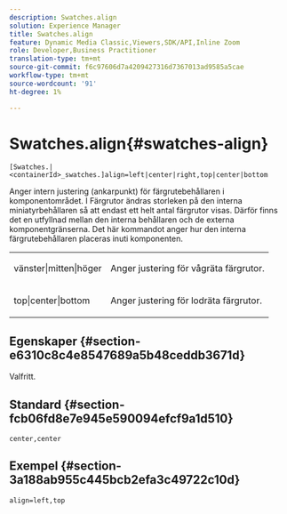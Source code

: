 ```yaml
---
description: Swatches.align
solution: Experience Manager
title: Swatches.align
feature: Dynamic Media Classic,Viewers,SDK/API,Inline Zoom
role: Developer,Business Practitioner
translation-type: tm+mt
source-git-commit: f6c97606d7a4209427316d7367013ad9585a5cae
workflow-type: tm+mt
source-wordcount: '91'
ht-degree: 1%

---
```



# Swatches.align{#swatches-align}

`[Swatches.|<containerId>_swatches.]align=left|center|right,top|center|bottom`

Anger intern justering (ankarpunkt) för färgrutebehållaren i komponentområdet. I Färgrutor ändras storleken på den interna miniatyrbehållaren så att endast ett helt antal färgrutor visas. Därför finns det en utfyllnad mellan den interna behållaren och de externa komponentgränserna. Det här kommandot anger hur den interna färgrutebehållaren placeras inuti komponenten.

<table id="table_33CC037517964DA89EE0C005BB6B32BB"> 
 <tbody> 
  <tr> 
   <td colname="col1"> <p><span class="codeph"> vänster|mitten|höger</span> </p> </td> 
   <td colname="col2"> <p> Anger justering för vågräta färgrutor. </p> </td> 
  </tr> 
  <tr> 
   <td colname="col1"> <p><span class="codeph"> top|center|bottom</span> </p> </td> 
   <td colname="col2"> <p> Anger justering för lodräta färgrutor. </p> </td> 
  </tr> 
 </tbody> 
</table>

## Egenskaper {#section-e6310c8c4e8547689a5b48ceddb3671d}

Valfritt.

## Standard {#section-fcb06fd8e7e945e590094efcf9a1d510}

`center,center`

## Exempel {#section-3a188ab955c445bcb2efa3c49722c10d}

`align=left,top`
